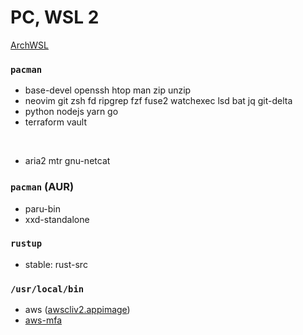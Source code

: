 PC, WSL 2
========
[ArchWSL](https://github.com/yuk7/ArchWSL)

### `pacman`
- base-devel openssh htop man zip unzip
- neovim git zsh fd ripgrep fzf fuse2 watchexec lsd bat jq git-delta
- python nodejs yarn go
- terraform vault

&nbsp;

- aria2 mtr gnu-netcat

### `pacman` (AUR)
- paru-bin
- xxd-standalone

### `rustup`
- stable: rust-src

### `/usr/local/bin`
- aws ([awscliv2.appimage](https://github.com/simnalamburt/awscliv2.appimage/releases))
- [aws-mfa](https://github.com/simnalamburt/snippets/blob/master/sh/aws-mfa)
